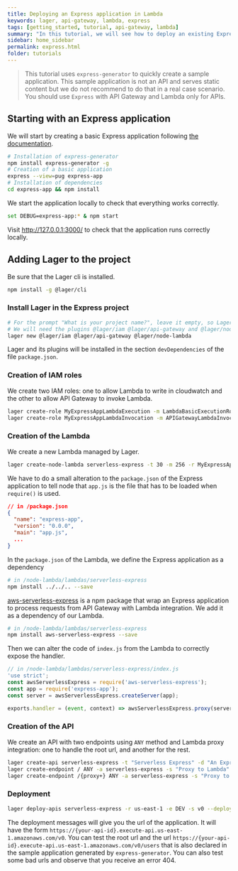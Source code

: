 ```yaml
---
title: Deploying an Express application in Lambda
keywords: lager, api-gateway, lambda, express
tags: [getting_started, tutorial, api-gateway, lambda]
summary: "In this tutorial, we will see how to deploy an existing Express application in API Gateway and Lambda."
sidebar: home_sidebar
permalink: express.html
folder: tutorials
---
```


> This tutorial uses `express-generator` to quickly create a sample application. This sample application is not an API and serves static content but we do not
recommend to do that in a real case scenario. You should use `Express` with API Gateway and Lambda only for APIs.

Starting with an Express application
---

We will start by creating a basic Express application following [the documentation](https://expressjs.com/en/starter/generator.html).

```bash
# Installation of express-generator
npm install express-generator -g
# Creation of a basic application
express --view=pug express-app
# Installation of dependencies
cd express-app && npm install
```

We start the application locally to check that everything works correctly.

```bash
set DEBUG=express-app:* & npm start
```

Visit http://127.0.0.1:3000/ to check that the application runs correctly locally.

Adding Lager to the project
---

Be sure that the Lager cli is installed.

```bash
npm install -g @lager/cli
```

### Install Lager in the Express project

```bash
# For the prompt "What is your project name?", leave it empty, so Lager will be installed in the same directory that Express
# We will need the plugins @lager/iam @lager/api-gateway and @lager/node-lambda
lager new @lager/iam @lager/api-gateway @lager/node-lambda
```

Lager and its plugins will be installed in the section `devDependencies` of the file `package.json`.

### Creation of IAM roles

We create two IAM roles: one to allow Lambda to write in cloudwatch and the other to allow API Gateway to invoke Lambda.

```bash
lager create-role MyExpressAppLambdaExecution -m LambdaBasicExecutionRole
lager create-role MyExpressAppLambdaInvocation -m APIGatewayLambdaInvocation
```

### Creation of the Lambda

We create a new Lambda managed by Lager.

```bash
lager create-node-lambda serverless-express -t 30 -m 256 -r MyExpressAppLambdaExecution
```

We have to do a small alteration to the `package.json` of the Express application to tell node that `app.js` is the file that has to be loaded when
`require()` is used.

```json
// in /package.json
{
  "name": "express-app",
  "version": "0.0.0",
  "main": "app.js",
  ...
}
```

In the `package.json` of the Lambda, we define the Express application as a dependency

```bash
# in /node-lambda/lambdas/serverless-express
npm install ../../.. --save
```

[aws-serverless-express](https://github.com/awslabs/aws-serverless-express) is a npm package that wrap an Express application to process requests from
API Gateway with Lambda integration. We add it as a dependency of our Lambda.

```bash
# in /node-lambda/lambdas/serverless-express
npm install aws-serverless-express --save
```

Then we can alter the code of `index.js` from the Lambda to correctly expose the handler.

```javascript
// in /node-lambda/lambdas/serverless-express/index.js
'use strict';
const awsServerlessExpress = require('aws-serverless-express');
const app = require('express-app');
const server = awsServerlessExpress.createServer(app);

exports.handler = (event, context) => awsServerlessExpress.proxy(server, event, context);
```

### Creation of the API

We create an API with two endpoints using `ANY` method and Lambda proxy integration: one to handle the root url, and another for the rest.

```bash
lager create-api serverless-express -t "Serverless Express" -d "An Express application served by API Gateway and Lambda"
lager create-endpoint / ANY -a serverless-express -s "Proxy to Lambda" --auth none -i lambda-proxy -l serverless-express -r MyExpressAppLambdaInvocation
lager create-endpoint /{proxy+} ANY -a serverless-express -s "Proxy to Lambda" --auth none -i lambda-proxy -l serverless-express -r MyExpressAppLambdaInvocation
```

### Deployment

```bash
lager deploy-apis serverless-express -r us-east-1 -e DEV -s v0 --deploy-lambdas all
```

The deployment messages will give you the url of the application. It will have the form `https://{your-api-id}.execute-api.us-east-1.amazonaws.com/v0`.
You can test the root url and the url `https://{your-api-id}.execute-api.us-east-1.amazonaws.com/v0/users` that is also declared in the sample application
generated by `express-generator`. You can also test some bad urls and observe that you receive an error 404.
